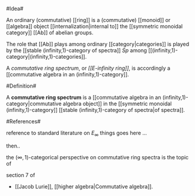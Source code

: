 
#Idea#

An ordinary (commutative) [[ring]] is a (commutative) [[monoid]] or [[algebra]] object [[internalization|internal to]] the [[symmetric monoidal category]] [[Ab]] of abelian groups.

The role that [[Ab]] plays among ordinary [[category|categories]] is played by the [[stable (infinity,1)-category of spectra]] $Sp$ among [[(infinity,1)-category|(infinity,1)-categories]].

A _commutative ring spectrum_, or _[[E-infinity ring]]_, is accordingly a [[commutative algebra in an (infinity,1)-category]].




#Definition#

A **commutative ring spectrum** is a [[commutative algebra in an (infinity,1)-category|commutative algebra object]] in the [[symmetric monoidal (infinity,1)-category]] [[stable (infinity,1)-category of spectra|of spectra]].


#References#

reference to standard literature on $E_\infty$ things goes here ...

then..

the $(\infty,1)$-categorical perspective on commutative ring spectra is the topic of 

section 7 of

* [[Jacob Lurie]], [[higher algebra|Commutative algebra]].